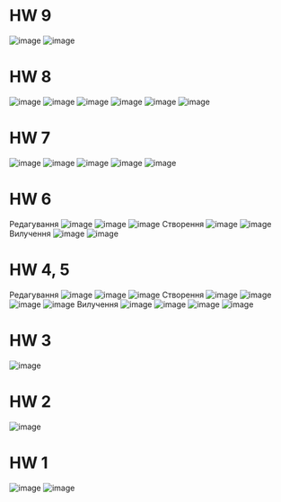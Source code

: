 # HW 9
![image](https://user-images.githubusercontent.com/67063105/222765176-7061885d-c891-4f36-88fd-fa9359dcadf3.png)
![image](https://user-images.githubusercontent.com/67063105/222765801-83bb9ba3-af6f-41d0-890f-732e37621026.png)




# HW 8
![image](https://user-images.githubusercontent.com/67063105/220963287-56a48f5e-a57c-43a9-b3f6-aca2b8a5c051.png)
![image](https://user-images.githubusercontent.com/67063105/220963321-29c14d6e-ea8c-4cae-928c-633b961fb087.png)
![image](https://user-images.githubusercontent.com/67063105/220963382-22076499-38e1-4c4a-a739-c5eecf5737b5.png)
![image](https://user-images.githubusercontent.com/67063105/220963506-3bc15d3b-488f-4683-9d95-75779087279d.png)
![image](https://user-images.githubusercontent.com/67063105/220963529-199d66f8-e76c-4b8c-b0b0-e896484ceae3.png)
![image](https://user-images.githubusercontent.com/67063105/220963602-5c5a30d6-8270-480b-b1c0-b4c6a13ddb73.png)



# HW 7
![image](https://user-images.githubusercontent.com/67063105/220958194-83ff0ccf-ecb5-4826-b8ce-262bb8f1c4f5.png)
![image](https://user-images.githubusercontent.com/67063105/220958278-978e2d75-9d87-4b37-a151-2ed7430afbcc.png)
![image](https://user-images.githubusercontent.com/67063105/220958413-a68283b8-f0f0-4785-9f19-8f80f489a2ac.png)
![image](https://user-images.githubusercontent.com/67063105/220958492-33efecb3-ca9c-443d-a269-0e9a8b76afe1.png)
![image](https://user-images.githubusercontent.com/67063105/220958767-7684fc32-8cef-4bc0-aa27-28505dd2c3b0.png)


# HW 6
Редагування
![image](https://user-images.githubusercontent.com/67063105/219389928-f62e9a9a-6c66-45fa-8799-d36416245b21.png)
![image](https://user-images.githubusercontent.com/67063105/219390020-349c3762-1378-4088-b39f-1d4cc6b9e7de.png)
![image](https://user-images.githubusercontent.com/67063105/219391554-5aa857bc-40a2-483d-9c57-b9f16ed55ae1.png)
Створення
![image](https://user-images.githubusercontent.com/67063105/219393777-135d18ea-9fe2-40e7-999f-9676dd99450d.png)
![image](https://user-images.githubusercontent.com/67063105/219393873-0bfbec93-0d52-4f2b-8a3c-55a2fe385362.png)
Вилучення
![image](https://user-images.githubusercontent.com/67063105/219394146-4436e5c0-b6fa-4d64-815f-d108fd618279.png)
![image](https://user-images.githubusercontent.com/67063105/219394205-6f846324-43df-49e0-96f4-7f569af1528f.png)


# HW 4, 5
Редагування
![image](https://user-images.githubusercontent.com/67063105/219349792-d8026c74-1887-4759-95e1-32ffd13e6338.png)
![image](https://user-images.githubusercontent.com/67063105/219349867-b34f9903-1768-4019-8141-90766a3c9eb4.png)
![image](https://user-images.githubusercontent.com/67063105/219349946-29dfab98-2af0-4605-a8ac-6c3a7eec46d0.png)
Створення
![image](https://user-images.githubusercontent.com/67063105/219350019-8c7f22a2-e0cd-470c-9818-2e25416039c7.png)
![image](https://user-images.githubusercontent.com/67063105/219350157-0258460e-6f9a-4491-b2aa-b330722cc304.png)
![image](https://user-images.githubusercontent.com/67063105/219350184-bea0ef3c-bed2-412e-8bba-1f9e79be8041.png)
![image](https://user-images.githubusercontent.com/67063105/219350250-60ac2966-ff08-4d72-ad86-bc6548e954bf.png)
Вилучення
![image](https://user-images.githubusercontent.com/67063105/219350298-0d2d5b0a-1209-40db-ac39-5518f06eb13f.png)
![image](https://user-images.githubusercontent.com/67063105/219350333-a84388d8-63d3-4e3e-9757-d3424e9f9f37.png)
![image](https://user-images.githubusercontent.com/67063105/219350360-5bd582c5-40a2-484a-8a86-cadc398b36af.png)
![image](https://user-images.githubusercontent.com/67063105/219350429-c3cc0a38-5c7a-4aa9-ac8c-a3165e237fa5.png)


# HW 3
![image](https://user-images.githubusercontent.com/67063105/217779449-7961d1ea-356d-42f1-a507-cb61dbc72bc2.png)

# HW 2
![image](https://user-images.githubusercontent.com/67063105/217577992-267e7e17-bd78-41e1-9c22-9f59f446a252.png)

# HW 1
![image](https://user-images.githubusercontent.com/67063105/217527430-9a5860c1-419c-4dda-bf42-20c00f2036b0.png)
![image](https://user-images.githubusercontent.com/67063105/217527462-fb7290f8-21db-4c82-b1c9-c4c08b73375b.png)

